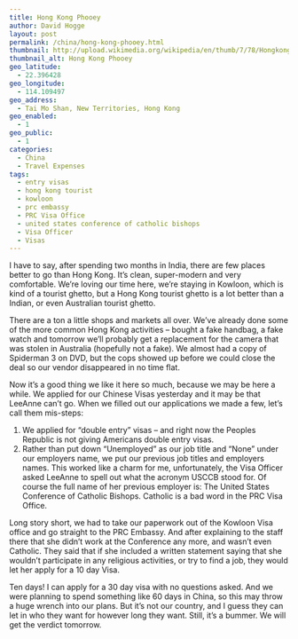 ```yaml
---
title: Hong Kong Phooey
author: David Hogge
layout: post
permalink: /china/hong-kong-phooey.html
thumbnail: http://upload.wikimedia.org/wikipedia/en/thumb/7/78/Hongkongphooey.jpg/250px-Hongkongphooey.jpg
thumbnail_alt: Hong Kong Phooey
geo_latitude:
  - 22.396428
geo_longitude:
  - 114.109497
geo_address:
  - Tai Mo Shan, New Territories, Hong Kong
geo_enabled:
  - 1
geo_public:
  - 1
categories:
  - China
  - Travel Expenses
tags:
  - entry visas
  - hong kong tourist
  - kowloon
  - prc embassy
  - PRC Visa Office
  - united states conference of catholic bishops
  - Visa Officer
  - Visas
---
```

I have to say, after spending two months in India, there are few places better to go than Hong Kong. It&#8217;s clean, super-modern and very comfortable. We&#8217;re loving our time here, we&#8217;re staying in Kowloon, which is kind of a tourist ghetto, but a Hong Kong tourist ghetto is a lot better than a Indian, or even Australian tourist ghetto.

There are a ton a little shops and markets all over. We&#8217;ve already done some of the more common Hong Kong activities &#8211; bought a fake handbag, a fake watch and tomorrow we&#8217;ll probably get a replacement for the camera that was stolen in Australia (hopefully not a fake). We almost had a copy of Spiderman 3 on DVD, but the cops showed up before we could close the deal so our vendor disappeared in no time flat.

Now it&#8217;s a good thing we like it here so much, because we may be here a while. We applied for our Chinese Visas yesterday and it may be that LeeAnne can&#8217;t go. When we filled out our applications we made a few, let&#8217;s call them mis-steps:   
1) We applied for &#8220;double entry&#8221; visas &#8211; and right now the Peoples Republic is not giving Americans double entry visas.   
2) Rather than put down &#8220;Unemployed&#8221; as our job title and &#8220;None&#8221; under our employers name, we put our previous job titles and employers names. This worked like a charm for me, unfortunately, the Visa Officer asked LeeAnne to spell out what the acronym USCCB stood for. Of course the full name of her previous employer is: The United States Conference of Catholic Bishops. Catholic is a bad word in the PRC Visa Office.

Long story short, we had to take our paperwork out of the Kowloon Visa office and go straight to the PRC Embassy. And after explaining to the staff there that she didn&#8217;t work at the Conference any more, and wasn&#8217;t even Catholic. They said that if she included a written statement saying that she wouldn&#8217;t participate in any religious activities, or try to find a job, they would let her apply for a 10 day Visa. 

Ten days! I can apply for a 30 day visa with no questions asked. And we were planning to spend something like 60 days in China, so this may throw a huge wrench into our plans. But it&#8217;s not our country, and I guess they can let in who they want for however long they want. Still, it&#8217;s a bummer. We will get the verdict tomorrow.